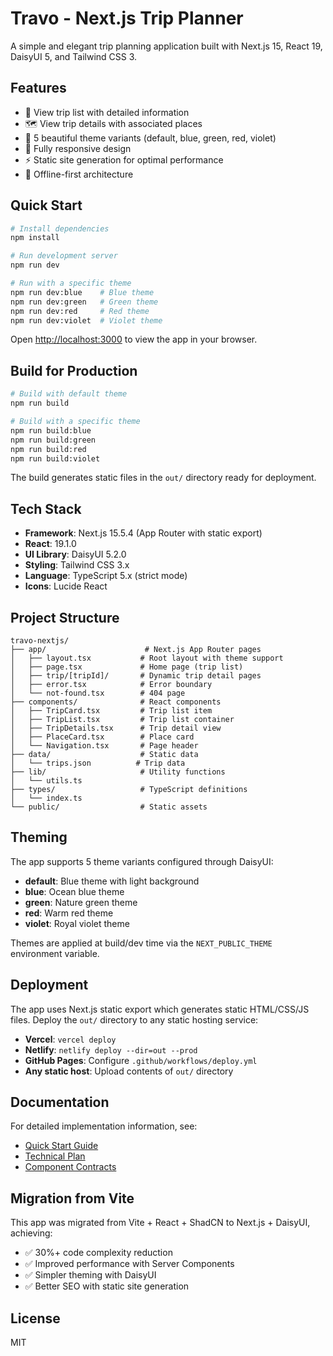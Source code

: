 # Travo - Next.js Trip Planner

A simple and elegant trip planning application built with Next.js 15, React 19, DaisyUI 5, and Tailwind CSS 3.

## Features

- 📝 View trip list with detailed information
- 🗺️ View trip details with associated places
- 🎨 5 beautiful theme variants (default, blue, green, red, violet)
- 📱 Fully responsive design
- ⚡ Static site generation for optimal performance
- 🎯 Offline-first architecture

## Quick Start

```bash
# Install dependencies
npm install

# Run development server
npm run dev

# Run with a specific theme
npm run dev:blue    # Blue theme
npm run dev:green   # Green theme
npm run dev:red     # Red theme
npm run dev:violet  # Violet theme
```

Open [http://localhost:3000](http://localhost:3000) to view the app in your browser.

## Build for Production

```bash
# Build with default theme
npm run build

# Build with a specific theme
npm run build:blue
npm run build:green
npm run build:red
npm run build:violet
```

The build generates static files in the `out/` directory ready for deployment.

## Tech Stack

- **Framework**: Next.js 15.5.4 (App Router with static export)
- **React**: 19.1.0
- **UI Library**: DaisyUI 5.2.0
- **Styling**: Tailwind CSS 3.x
- **Language**: TypeScript 5.x (strict mode)
- **Icons**: Lucide React

## Project Structure

```
travo-nextjs/
├── app/                      # Next.js App Router pages
│   ├── layout.tsx           # Root layout with theme support
│   ├── page.tsx             # Home page (trip list)
│   ├── trip/[tripId]/       # Dynamic trip detail pages
│   ├── error.tsx            # Error boundary
│   └── not-found.tsx        # 404 page
├── components/              # React components
│   ├── TripCard.tsx         # Trip list item
│   ├── TripList.tsx         # Trip list container
│   ├── TripDetails.tsx      # Trip detail view
│   ├── PlaceCard.tsx        # Place card
│   └── Navigation.tsx       # Page header
├── data/                    # Static data
│   └── trips.json          # Trip data
├── lib/                     # Utility functions
│   └── utils.ts
├── types/                   # TypeScript definitions
│   └── index.ts
└── public/                  # Static assets
```

## Theming

The app supports 5 theme variants configured through DaisyUI:

- **default**: Blue theme with light background
- **blue**: Ocean blue theme
- **green**: Nature green theme
- **red**: Warm red theme
- **violet**: Royal violet theme

Themes are applied at build/dev time via the `NEXT_PUBLIC_THEME` environment variable.

## Deployment

The app uses Next.js static export which generates static HTML/CSS/JS files. Deploy the `out/` directory to any static hosting service:

- **Vercel**: `vercel deploy`
- **Netlify**: `netlify deploy --dir=out --prod`
- **GitHub Pages**: Configure `.github/workflows/deploy.yml`
- **Any static host**: Upload contents of `out/` directory

## Documentation

For detailed implementation information, see:

- [Quick Start Guide](../specs/004-port-app-to/quickstart.md)
- [Technical Plan](../specs/004-port-app-to/plan.md)
- [Component Contracts](../specs/004-port-app-to/contracts/interfaces.md)

## Migration from Vite

This app was migrated from Vite + React + ShadCN to Next.js + DaisyUI, achieving:

- ✅ 30%+ code complexity reduction
- ✅ Improved performance with Server Components
- ✅ Simpler theming with DaisyUI
- ✅ Better SEO with static site generation

## License

MIT
